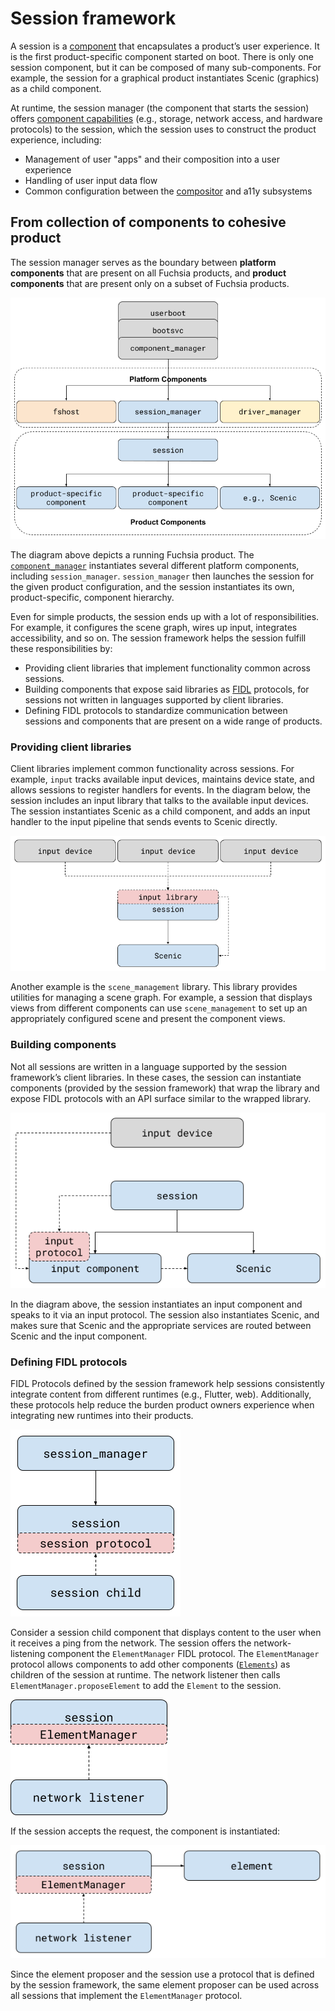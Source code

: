 # Session framework

A session is a [component][doc-component] that encapsulates a product’s user
experience. It is the first product-specific component started  on boot. There
is only one session component, but it can be composed of many sub-components.
For example, the session for a graphical product instantiates Scenic (graphics)
as a child component.

At runtime, the session manager (the component that starts the session) offers
[component capabilities][doc-capability] (e.g., storage, network access,
and hardware protocols) to the session, which the session uses to construct the
product experience, including:

* Management of user "apps" and their composition into a user experience
* Handling of user input data flow
* Common configuration between the [compositor][doc-compositors] and a11y
  subsystems

## From collection of components to cohesive product

The session manager serves as the boundary between **platform components** that
are present on all Fuchsia products, and **product components** that are
present only on a subset of Fuchsia products.

![Component Topology](images/platform-product.png)

The diagram above depicts a running Fuchsia product. The
[`component_manager`][doc-component-manager]
instantiates several different platform components, including
`session_manager`. `session_manager` then launches the session for the given
product configuration, and the session instantiates its own, product-specific,
component hierarchy.

Even for simple products, the session ends up with a lot of responsibilities.
For example, it configures the scene graph, wires up input, integrates
accessibility, and so on. The session framework helps the session fulfill these
responsibilities by:

* Providing client libraries that implement functionality common across
  sessions.
* Building components that expose said libraries as [FIDL][doc-fidl] protocols,
  for sessions not written in languages supported by client libraries.
* Defining FIDL protocols to standardize communication between sessions and
  components that are present on a wide range of products.

### Providing client libraries

Client libraries implement common functionality across sessions. For example,
`input` tracks available input devices, maintains device state, and allows
sessions to register handlers for events. In the diagram below, the session
includes an input library that talks to the available input devices. The
session instantiates Scenic as a child component, and adds an input handler to
the input pipeline that sends events to Scenic directly.

![Input Client Library](images/input-library.png)

Another example is the `scene_management` library. This library provides
utilities for managing a scene graph. For example, a session that displays
views from different components can use `scene_management` to set up an
appropriately configured scene and present the component views.

### Building components

Not all sessions are written in a language supported by the session framework’s
client libraries. In these cases, the session can instantiate components
(provided by the session framework) that wrap the library and expose FIDL
protocols with an API surface similar to the wrapped library.

![Input Component](images/input-component.png)

In the diagram above, the session instantiates an input component and speaks to
it via an input protocol. The session also instantiates Scenic, and makes sure
that Scenic and the appropriate services are routed between Scenic and the
input component.

### Defining FIDL protocols

FIDL Protocols defined by the session framework help sessions consistently
integrate content from different runtimes (e.g., Flutter, web). Additionally,
these protocols help reduce the burden product owners experience when
integrating new runtimes into their products.

![Session Protocols](images/session-protocol.png)

Consider a session child component that displays content to the user when it
receives a ping from the network. The session offers the network-listening
component the `ElementManager` FIDL protocol. The `ElementManager` protocol
allows components to add other components ([`Elements`][doc-element]) as
children of the session at runtime. The network listener then calls
`ElementManager.proposeElement` to add the `Element` to the session.

![Element Manager](images/element-manager.png)

If the session accepts the request, the component is instantiated:

![Element Added](images/element-added.png)

Since the element proposer and the session use a protocol that is defined by
the session framework, the same element proposer can be used across all sessions
that implement the `ElementManager` protocol.

[doc-capability]: /docs/concepts/components/v2/capabilities
[doc-component]: /docs/concepts/components/v2/introduction.md
[doc-component-manager]: /docs/concepts/components/v2/component_manager.md
[doc-compositors]: /docs/concepts/graphics/scenic/scenic.md#compositors
[doc-fidl]: /docs/concepts/fidl/overview.md
[doc-element]: /docs/concepts/session/element.md